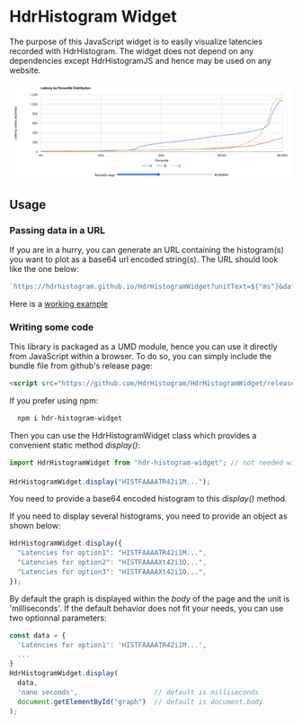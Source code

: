 # HdrHistogram Widget

The purpose of this JavaScript widget is to easily visualize latencies recorded with HdrHistogram. The widget does not depend on any dependencies except HdrHistogramJS and hence may be used on any website.

![screenshot](screenshot.png)

## Usage

### Passing data in a URL

If you are in a hurry, you can generate an URL containing the histogram(s) you want to plot as a base64 url encoded string(s). The URL should look like the one below:

```ts
`https://hdrhistogram.github.io/HdrHistogramWidget?unitText=${"ms"}&data.name=${"HISTFAAAA..."}&data.other_name=${"HISTFAAAA..."}`;
```

Here is a [working example](https://hdrhistogram.github.io/HdrHistogramWidget?unitText=ms&data.latency=HISTFAAAAkV42i1NTWgTQRTe93Yyna7jdEzTbaghpjWsEpaQxhLXumxLLEuRGpallJCDhxB6qXqQUsSDFFlDwRzEQikhJ%2BnFIOLFgkWk9NCz1LtIDx6lIPTixdm2b%2BbN%2B37mvZeJNoc1DTvaeSQuKlxUnDk5B6OnA9%2BO2O%2BdgY8%2FyMkR230N75zuys%2FJrXt7ma2r7cmNkXby0%2FVj89j8dSMa3sls8wN2yt8kvuvrdB8PsEv%2BwKG%2BD1%2FhA%2FZgHSJsunuw8HTKW6sstKxiaM%2BnJ7ycVS0Wl6ZWS%2Fmm4z5q%2BF3wX7gTQa60nCkGhelCvn7TCtOpmj1XKAXTE82i24FaG6puD%2FxKH2qNlzC7C%2F7DCMJKFyx%2FzY%2FAnV0LnB7Uwz4sbIAXbkNY24K5pT64fQgaPVhcPIR66y0EHfCrEQRhB%2BaDVSeCqtrf9J75Lct57tnNOXu10nLtesVdLpQb5fuW0yw5T0rTXt6rmPO5vJ2RpbGyJfPp7KzIWrmylDaX2WQqzS2ZLnCRFWbBHONcSDpGpTAEM7jB0zyZEaakWWokBZNoEJbkJEVJiglpMMYkJ4KajJnESHGRoianklBBDK4eyhnjBKUhKSWUKogaIUhUMMGQKk6QMko0olPU2JmvM6US1NVFxdWhGAfRY0FTQCMJvLBiFc%2FuuYYJBRMxH8QrKvGSKpdxHIdwWOUdZYzjJipyG2fwsTJXEAdwBB8o55b6kYi7B1XbOOI1tUBXOapWxiPjobEypJRXgHcVmcH3gF%2BkmvK3jfjvM%2BB%2FgsBx8g%3D%3D)

### Writing some code

This library is packaged as a UMD module, hence you can use it directly
from JavaScript within a browser. To do so, you can simply include the bundle file from github's release page:

```html
<script src="https://github.com/HdrHistogram/HdrHistogramWidget/releases/download/1.0.1/hdr-histogram-widget.umd.js"></script>
```

If you prefer using npm:

```sh
  npm i hdr-histogram-widget
```

Then you can use the HdrHistogramWidget class which provides a convenient static method _display()_:

```ts
import HdrHistogramWidget from "hdr-histogram-widget"; // not needed with the umd package

HdrHistogramWidget.display("HISTFAAAATR42i1M...");
```

You need to provide a base64 encoded histogram to this _display()_ method.

If you need to display several histograms, you need to provide an object as shown below:

```ts
HdrHistogramWidget.display({
  "Latencies for option1": "HISTFAAAATR42i1M...",
  "Latencies for option2": "HISTFAAAAXt42i1O...",
  "Latencies for option3": "HISTFAAAAXt42i1O...",
});
```

By default the graph is displayed within the _body_ of the page and the unit is 'milliseconds'. If the default behavior does not fit your needs, you can use two optionnal parameters:

```ts
const data = {
  'Latencies for option1': 'HISTFAAAATR42i1M...',
  ...
}
HdrHistogramWidget.display(
  data,
  'nano seconds',                   // default is milliseconds
  document.getElementById("graph")  // default is document.body
);
```
